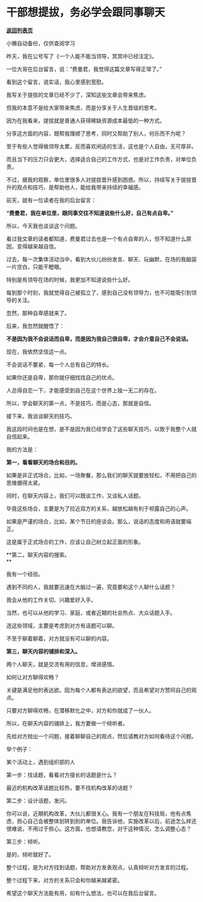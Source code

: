 # 干部想提拔，务必学会跟同事聊天

[**返回列表页**](/gzh/费曼的小茶馆)

小懒自动备份，仅供查阅学习

昨天，我在公号写了《一个人能不能当领导，冥冥中已经注定》。

一位大哥在后台留言，说：“费曼君，我觉得这篇文章写得正常了。”

看到这个留言，说实话，我心里感到宽慰。

我写关于提拔的文章已经不少了，深知这些文章会带来焦虑。  

但我的本意不是给大家带来焦虑，而是分享关于人生晋级的思考。

因为在我看来，提拔就是普通人获得稀缺资源成本最低的一种方式。

分享这方面的内容，既帮我理顺了思考，同时又帮助了别人，何乐而不为呢？

至于有些人觉得做领导太累，反而喜欢闲适的生活，这也是个人自由，无可厚非。

而且当下的压力只会更大，选择适合自己的工作方式，也是对工作负责，对单位负责。  

不过，据我的观察，单位里很多人对提拔晋升感到困惑。所以，持续写关于提拔晋升的观点和技巧，是帮助他人，能给我带来持续的幸福感。

前天，就有一位读者在我的后台留言：  

**“费曼君，我在单位里，跟同事交往不知道说些什么好，自己有点自卑。”**  

所以，今天我也谈谈这个问题。

看过我文章的读者都知道，费曼君过去也是一个有点自卑的人，但不知道什么原因，变得越来越自信。

过去，每一次集体活动当中，看到大伙儿纷纷发言、聊天、玩幽默，在场的我脑袋一片空白，只能干瞪眼。

特别是有领导在场的时候，我更加不知道说些什么好。  

每到那个时刻，我就觉得自己被孤立了，感到自己没有领导力，也不可能吸引到领导的关注。  

忽然，那种自卑感就来了。  

后来，我忽然就醒悟了：

**不是因为我不会说话而自卑，而是因为我自己很自卑，才会介意自己不会说话。**  

现在，我依然坚信这一点。

不会说话不要紧，每一个人总有自己的特长。  

如果你还是自卑，那你就仔细找找自己的优点。  

人总得自恋一下，才能感受到自己在这个世界上独一无二的存在。  

所以，学会聊天的第一点，不是技巧，而是心态，那就是自信。  

接下来，我谈谈聊天的技巧。  

我这段时间也是在想，是不是因为我已经学会了这些聊天技巧，以致于我整个人就自信起来。  

我的方法是：  

**第一，看看聊天的场合和目的。**  

如果是非正式场合，比如，一场聚餐，那么我们的聊天就要放轻松，不用把自己的思维绷得太紧。  

同时，在聊天内容上，我们可以既谈工作，又谈私人话题。  

毕竟这些场合，主要是为了拉近双方的关系，越放松越有利于袒露自己的心声。

如果是严谨的场合，比如，某个节日的座谈会。那么，说话的态度和用语就要端正。  

这是属于正式场合的工作，应该让自己树立起正面的形象。

**第二，聊天内容的搜索。  
**

我有一个经验。

遇到不同的人，我就要迅速在大脑过一遍，究竟要和这个人聊什么话题？  

我会从他的工作关切、兴趣爱好入手。

当然，也可以从他的学习、家庭，或者近期的社会热点、大众话题入手。

选这些领域，主要是考虑到对方有话题可以聊。

不至于聊着聊着，对方就没有可以聊的内容。  

**第三，聊天内容的铺排和深入。**

两个人聊天，就是交流有用的信息，增进感情。  

如何让对方聊得欢畅？  

关键是满足他的表达欲。因为每个人都有表达的欲望，而且希望对方赞同自己的观点。

只要对方聊得欢畅，在潜移默化之中，对方和你就成了一伙人。

所以，在聊天内容的铺排上，我方要做一个倾听者。  

先给对方抛出一个问题，接着聊聊自己的观点，然后请教对方如何看待这个问题。

举个例子：  

某个活动上，遇到组织部的人  

第一步：找话题，看看对方擅长的话题是什么？

最近的机构改革话题比较热，要不找机构改革的话题？  

第二步：设计话题，发问。  

你可以说，近期机构改革，大伙儿都很关心。我有一个朋友在科技局，他有点焦虑，担心自己会被整体划转到别的单位。我告诉他，实施改革以后，前途怎么样还很难说，不用过于担心。这方面，也想请教您，对于这种情况，怎么调整心态？

第三步：倾听。

是的，倾听就好了。

整个过程，是为对方找到话题，帮助对方发表观点，认真倾听对方发言的过程。  

整个过程下来，对方的关系只会和你越来越紧密。

希望这个聊天方法能有用，如有什么想法，也可以在我后台留言。  


